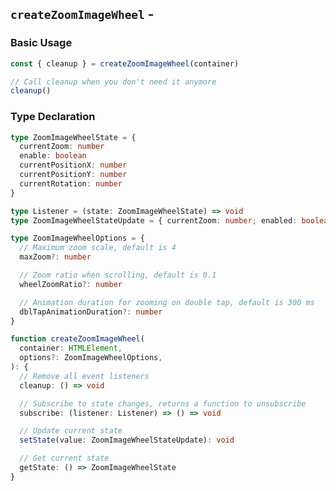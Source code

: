 <script setup>
import BundleSize from '../components/BundleSize.vue'
</script>

## `createZoomImageWheel` - <BundleSize func="createZoomImageWheel" pkg="@zoom-image/core" />

### Basic Usage

```ts
const { cleanup } = createZoomImageWheel(container)

// Call cleanup when you don't need it anymore
cleanup()
```

### Type Declaration

```ts
type ZoomImageWheelState = {
  currentZoom: number
  enable: boolean
  currentPositionX: number
  currentPositionY: number
  currentRotation: number
}

type Listener = (state: ZoomImageWheelState) => void
type ZoomImageWheelStateUpdate = { currentZoom: number; enabled: boolean; currentRotation: number }

type ZoomImageWheelOptions = {
  // Maximum zoom scale, default is 4
  maxZoom?: number

  // Zoom ratio when scrolling, default is 0.1
  wheelZoomRatio?: number

  // Animation duration for zooming on double tap, default is 300 ms
  dblTapAnimationDuration?: number
}

function createZoomImageWheel(
  container: HTMLElement,
  options?: ZoomImageWheelOptions,
): {
  // Remove all event listeners
  cleanup: () => void

  // Subscribe to state changes, returns a function to unsubscribe
  subscribe: (listener: Listener) => () => void

  // Update current state
  setState(value: ZoomImageWheelStateUpdate): void

  // Get current state
  getState: () => ZoomImageWheelState
}
```
